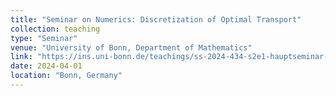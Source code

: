```yaml
---
title: "Seminar on Numerics: Discretization of Optimal Transport"
collection: teaching
type: "Seminar"
venue: "University of Bonn, Department of Mathematics"
link: "https://ins.uni-bonn.de/teachings/ss-2024-434-s2e1-hauptseminar-num/"
date: 2024-04-01
location: "Bonn, Germany"
---
```




